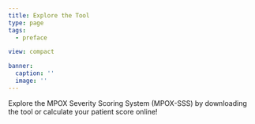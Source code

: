 ```yaml
---
title: Explore the Tool
type: page
tags:
  - preface

view: compact

banner:
  caption: ''
  image: ''
---
```


Explore the MPOX Severity Scoring System (MPOX-SSS) by downloading the tool or calculate your patient score online!
